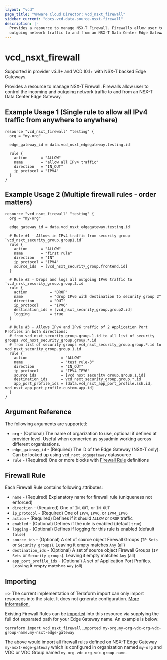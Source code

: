 ```yaml
---
layout: "vcd"
page_title: "VMware Cloud Director: vcd_nsxt_firewall"
sidebar_current: "docs-vcd-data-source-nsxt-firewall"
description: |-
  Provides a resource to manage NSX-T Firewall. Firewalls allow user to control the incoming and 
  outgoing network traffic to and from an NSX-T Data Center Edge Gateway.
---
```


# vcd\_nsxt\_firewall

Supported in provider *v3.3+* and VCD 10.1+ with NSX-T backed Edge Gateways.

Provides a resource to manage NSX-T Firewall. Firewalls allow user to control the incoming and 
outgoing network traffic to and from an NSX-T Data Center Edge Gateway.

## Example Usage 1 (Single rule to allow all IPv4 traffic from anywhere to anywhere)
```hcl
resource "vcd_nsxt_firewall" "testing" {
  org = "my-org"

  edge_gateway_id = data.vcd_nsxt_edgegateway.testing.id

  rule {
    action      = "ALLOW"
    name        = "allow all IPv4 traffic"
    direction   = "IN_OUT"
    ip_protocol = "IPV4"
  }
}
```

## Example Usage 2 (Multiple firewall rules - order matters)
```hcl
resource "vcd_nsxt_firewall" "testing" {
  org = "my-org"

  edge_gateway_id = data.vcd_nsxt_edgegateway.testing.id

  # Rule #1 - Allows in IPv4 traffic from security group `vcd_nsxt_security_group.group1.id`
  rule {
    action      = "ALLOW"
    name        = "first rule"
    direction   = "IN"
    ip_protocol = "IPV4"
    source_ids  = [vcd_nsxt_security_group.frontend.id]
  }

  # Rule #2 - Drops and logs all outgoing IPv6 traffic to `vcd_nsxt_security_group.group.2.id`
  rule {
    action          = "DROP"
    name            = "drop IPv6 with destination to security group 2"
    direction       = "OUT"
    ip_protocol     = "IPV6"
    destination_ids = [vcd_nsxt_security_group.group2.id]
    logging         = true
  }

  # Rule #3 - Allows IPv4 and IPv6 traffic of 2 Application Port Profiles in both directions:
  # from vcd_nsxt_security_group.group.1.id to all list of security groups vcd_nsxt_security_group.group.*.id
  # from list of security groups vcd_nsxt_security_group.group.*.id to vcd_nsxt_security_group.group.1.id
  rule {
    action               = "ALLOW"
    name                 = "test_rule-3"
    direction            = "IN_OUT"
    ip_protocol          = "IPV4_IPV6"
    source_ids           = [vcd_nsxt_security_group.group.1.id]
    destination_ids      = vcd_nsxt_security_group.group.*.id
    app_port_profile_ids = [data.vcd_nsxt_app_port_profile.ssh.id, vcd_nsxt_app_port_profile.custom-app.id]
  }
}
```

## Argument Reference

The following arguments are supported:

* `org` - (Optional) The name of organization to use, optional if defined at provider level. Useful
  when connected as sysadmin working across different organisations.
* `edge_gateway_id` - (Required) The ID of the Edge Gateway (NSX-T only). Can be looked up using
  `vcd_nsxt_edgegateway` datasource
* `rule` - (Required) One or more blocks with [Firewall Rule](#firewall-rule) definitions

<a id="firewall-rule"></a>
## Firewall Rule

Each Firewall Rule contains following attributes:

* `name` - (Required) Explanatory name for firewall rule (uniqueness not enforced)
* `direction` - (Required) One of `IN`, `OUT`, or `IN_OUT`
* `ip_protocol` - (Required) One of `IPV4`,  `IPV6`, or `IPV4_IPV6`
* `action` - (Required) Defines if it should `ALLOW` or `DROP` traffic
* `enabled` - (Optional) Defines if the rule is enabled (default `true`)
* `logging` - (Optional) Defines if logging for this rule is enabled (default `false`)
* `source_ids` - (Optional) A set of source object Firewall Groups (`IP Sets` or `Security groups`). 
Leaving it empty matches `Any` (all)
* `destination_ids` - (Optional) A set of source object Firewall Groups (`IP Sets` or `Security groups`). 
Leaving it empty matches `Any` (all)
* `app_port_profile_ids` - (Optional) A set of Application Port Profiles. Leaving it empty matches `Any` (all)

## Importing

~> The current implementation of Terraform import can only import resources into the state.
It does not generate configuration. [More information.](https://www.terraform.io/docs/import/)

Existing Firewall Rules can be [imported][docs-import] into this resource
via supplying the full dot separated path for your Edge Gateway name. An example is
below:

[docs-import]: https://www.terraform.io/docs/import/

```
terraform import vcd_nsxt_firewall.imported my-org.my-org-vdc-org-vdc-group-name.my-nsxt-edge-gateway
```

The above would import all firewall rules defined on NSX-T Edge Gateway `my-nsxt-edge-gateway` which
is configured in organization named `my-org` and VDC or VDC Group named
`my-org-vdc-org-vdc-group-name`.
